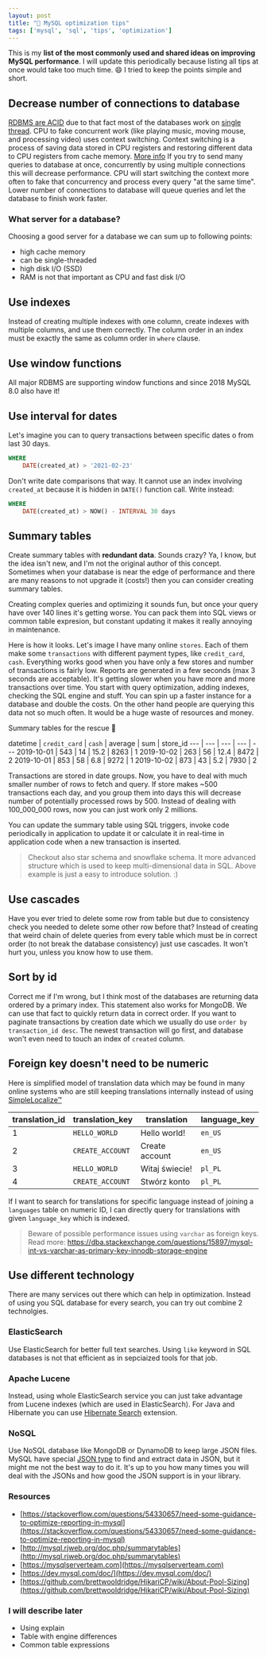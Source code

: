 ```yaml
---
layout: post 
title: "🚛 MySQL optimization tips"
tags: ['mysql', 'sql', 'tips', 'optimization']
---
```


This is my **list of the most commonly used and shared ideas on improving MySQL performance**. I will update this periodically because listing all tips at once would take too much time. 😄
I tried to keep the points simple and short.

## Decrease number of connections to database

[RDBMS are ACID](https://mariadb.com/resources/blog/acid-compliance-what-it-means-and-why-you-should-care/) due to that fact most of the databases work on [single thread](https://dba.stackexchange.com/questions/2918/about-single-threaded-versus-multithreaded-databases-performance).
CPU to fake concurrent work (like playing music, moving mouse, and processing video) uses context switching.
Context switching is a process of saving data stored in CPU registers and restoring different data to CPU registers from cache memory. [More info](https://wiki.osdev.org/Context_Switching)
If you try to send many queries to database at once, concurrently by using multiple connections this will decrease performance. 
CPU will start switching the context more often to fake that concurrency and process every query "at the same time". 
Lower number of connections to database will queue queries and let the database to finish work faster.

### What server for a database?
Choosing a good server for a database we can sum up to following points: 
- high cache memory
- can be single-threaded
- high disk I/O (SSD)
- RAM is not that important as CPU and fast disk I/O

## Use indexes 

Instead of creating multiple indexes with one column, create indexes with multiple columns, and use them correctly. 
The column order in an index must be exactly the same as column order in `where` clause.

## Use window functions

All major RDBMS are supporting window functions and since 2018 MySQL 8.0 also have it!

## Use interval for dates

Let's imagine you can to query transactions between specific dates o from last 30 days. 

```sql
WHERE 
    DATE(created_at) > '2021-02-23'
```

Don't write date comparisons that way. It cannot use an index involving `created_at` because it is hidden in `DATE()` function call. 
Write instead:

```sql
WHERE 
    DATE(created_at) > NOW() - INTERVAL 30 days
```

## Summary tables

Create summary tables with **redundant data**. Sounds crazy? Ya, I know, but the idea isn't new, and I'm not the original author of this concept.
Sometimes when your database is near the edge of performance and there are many reasons to not upgrade it (costs!) then you can consider creating summary tables.

Creating complex queries and optimizing it sounds fun, but once your query have over 140 lines it's getting worse. 
You can pack them into SQL views or common table expresion, but constant updating it makes it really annoying in maintenance. 

Here is how it looks. Let's image I have many online `stores`. Each of them make some `transactions` with different payment types, like `credit_card`, `cash`.
Everything works good when you have only a few stores and number of transactions is fairly low. Reports are generated in a few seconds (max 3 seconds are acceptable).
It's getting slower when you have more and more transactions over time. You start with query optimization, adding indexes, checking the SQL engine and stuff. 
You can spin up a faster instance for a database and double the costs. On the other hand people are querying this data not so much often. 
It would be a huge waste of resources and money.

Summary tables for the rescue 🥸

datetime | `credit_card` | `cash` | average | sum | store_id
--- | --- | --- | --- | ---
2019-10-01 | 543 | 14 | 15.2 | 8263 | 1
2019-10-02 | 263 | 56 | 12.4 | 8472 | 2
2019-10-01 | 853 | 58 | 6.8 | 9272 | 1
2019-10-02 | 873 | 43 | 5.2 | 7930 | 2

Transactions are stored in date groups. Now, you have to deal with much smaller number of rows to fetch and query. 
If store makes ~500 transactions each day, and you group them into days this will decrease number of potentially processed rows by 500. 
Instead of dealing with 100_000_000 rows, now you can just work only 2 millions.

You can update the summary table using SQL triggers, invoke code periodically in application to update it or calculate it in real-time in application code when a new transaction is inserted.


> Checkout also star schema and snowflake schema. It more advanced structure which is used to keep multi-dimensional data in SQL. Above example is just a easy to introduce solution. :) 

## Use cascades

Have you ever tried to delete some row from table but due to consistency check you needed to delete some other row before that? Instead of creating that weird 
chain of delete queries from every table which must be in correct order (to not break the database consistency) just use cascades. It won't hurt you, unless you know how to use them.

## Sort by id

Correct me if I'm wrong, but I think most of the databases are returning data ordered by a primary index. This statement also works for MongoDB. We can use that fact
to quickly return data in correct order. If you want to paginate transactions by creation date which we usually do use `order by transaction_id desc`. The newest transaction will
go first, and database won't even need to touch an index of `created` column.

## Foreign key doesn't need to be numeric

Here is simplified model of translation data which may be found in many online systems who are still keeping translations internally instead of using [SimpleLocalize™](https://simplelocalize.io)

translation_id | translation_key | translation | language_key
--- | --- | --- | ---
1 | `HELLO_WORLD` | Hello world! | `en_US`
2 | `CREATE_ACCOUNT` | Create account | `en_US`
3 | `HELLO_WORLD` | Witaj świecie! | `pl_PL`
4 | `CREATE_ACCOUNT` | Stwórz konto | `pl_PL`

If I want to search for translations for specific language instead of joining a `languages` table on numeric ID, I can directly query for translations with given `language_key` which is indexed.

> Beware of possible performance issues using `varchar` as foreign keys. Read more: https://dba.stackexchange.com/questions/15897/mysql-int-vs-varchar-as-primary-key-innodb-storage-engine

## Use different technology

There are many services out there which can help in optimization. Instead of using you SQL database for every search, you can try out combine 2 technolgies.

### ElasticSearch

Use ElasticSearch for better full text searches. Using `like` keyword in SQL databases is not that efficient as in sepciaized tools for that job. 

### Apache Lucene

Instead, using whole ElasticSearch service you can just take advantage from Lucene indexes (which are used in ElasticSearch).
For Java and Hibernate you can use [Hibernate Search](http://hibernate.org/search/) extension.

### NoSQL

Use NoSQL database like MongoDB or DynamoDB to keep large JSON files. MySQL have special [JSON type](https://dev.mysql.com/doc/refman/8.0/en/json.html) 
to find and extract data in JSON, but it might me not the best way to do it. It's up to you how many times you will deal with the JSONs and how good the JSON support is in your library.

### Resources
- [https://stackoverflow.com/questions/54330657/need-some-guidance-to-optimize-reporting-in-mysql](https://stackoverflow.com/questions/54330657/need-some-guidance-to-optimize-reporting-in-mysql)
- [http://mysql.rjweb.org/doc.php/summarytables](http://mysql.rjweb.org/doc.php/summarytables)
- [https://mysqlserverteam.com](https://mysqlserverteam.com)
- [https://dev.mysql.com/doc/](https://dev.mysql.com/doc/)
- [https://github.com/brettwooldridge/HikariCP/wiki/About-Pool-Sizing](https://github.com/brettwooldridge/HikariCP/wiki/About-Pool-Sizing)

### I will describe later
- Using explain
- Table with engine differences 
- Common table expressions
